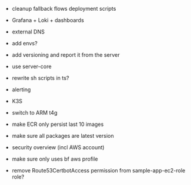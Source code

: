 - cleanup fallback flows deployment scripts
- Grafana + Loki + dashboards
- external DNS
- add envs?
- add versioning and report it from the server
- use server-core
- rewrite sh scripts in ts?
- alerting
- K3S
- switch to ARM t4g
- make ECR only persist last 10 images

- make sure all packages are latest version
- security overview (incl AWS account)
- make sure only uses bf aws profile

- remove Route53CertbotAccess permission from sample-app-ec2-role role?